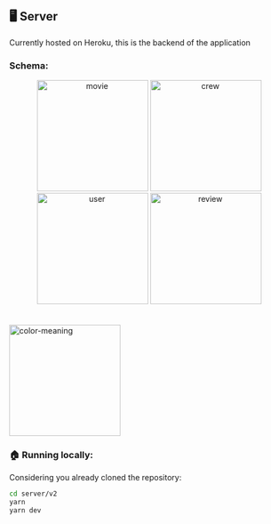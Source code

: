 ## :desktop_computer: Server

Currently hosted on Heroku, this is the backend of the application

### Schema:

<div align="center">
 <img 
  src="https://user-images.githubusercontent.com/80872981/176324978-ee2177fb-50b1-4159-be5f-a112074b12d8.png"
  alt="movie"
  style="width: 200px;"
/> <img 
  src="https://user-images.githubusercontent.com/80872981/176325307-e5477ccc-4802-4d26-89f1-5dd83d51bb4c.png"
  alt="crew"
  style="width: 200px;"
/> <img 
  src="https://user-images.githubusercontent.com/80872981/176325318-0a173fcf-4ff3-461f-9653-987507bddc63.png"
  alt="user"
  style="width: 200px;"
/> <img 
  src="https://user-images.githubusercontent.com/80872981/176325297-869cf2c7-de6e-4ef8-b1d2-4994db3199a1.png"
  alt="review"
  style="width: 200px;"
/>
</div>
<br>
<br>
<img
src="https://user-images.githubusercontent.com/80872981/176444837-6e2e540a-5229-424b-897f-e27a68d8a3ce.png"
width="200px"
alt="color-meaning"
/>

### :house: Running locally:

Considering you already cloned the repository:

```bash
cd server/v2
yarn
yarn dev
```
